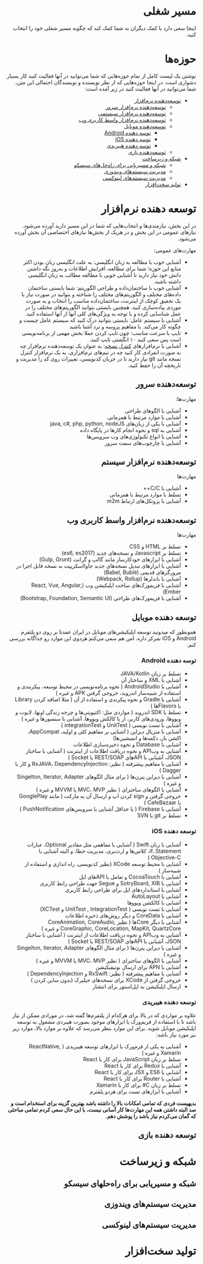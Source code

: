 <div dir="rtl">

# مسیر شغلی
اینجا سعی دارد با کمک دیگران به شما کمک کند که چگونه مسیر شغلی خود را انتخاب کنید.

# حوزه‌ها
نوشتن یک لیست کامل از تمام حوزه‌هایی که شما می‌توانید در آنها فعالیت کنید کار بسیار دشواری است. در اینجا حوزه‌هایی که از نظر نویسنده و نویسندگان احتمالی این متن، شما می‌توانید در آنها فعالیت کنید در زیر آمده است:

- [توسعه‌دهنده نرم‌افزار](#توسعه-دهنده-نرمافزار)
    * [توسعه‌دهنده نرم‌افزار سرور](#توسعهدهنده-سرور)
    * [توسعه‌دهنده نرم‌افزار سیستمی](#توسعهدهنده-نرمافزار-سیستم)
    * [توسعه‌دهنده نرم‌افزار واسط کاربری وب](#توسعهدهنده-نرمافزار-واسط-کاربری-وب)
    * [توسعه‌دهنده موبایل](#توسعه-دهنده-موبایل)
    	* [توسه دهنده Android](#توسه-دهنده-Android)
    	* [توسه دهنده iOS](#توسه-دهنده-iOS)
    	* [توسه دهنده هیبریدی](#توسه-دهنده-هیبریدی)
    * [توسعه‌دهنده بازی](#توسعه-دهنده-بازی)
- [شبکه و زیرساخت](#شبکه-و-زیرساخت)
    * [شبکه و مسیریابی برای راه‌حل‌های سیسکو](#شبکه-و-مسیریابی-برای-راهحلهای-سیسکو)
    * [مدیریت سیستم‌های ویندوزی](#مدیریت-سیستمهای-ویندوزی)
    * [مدیریت سیستم‌های لینوکسی](#مدیریت-سیستمهای-لینوکسی)
- [تولید سخت‌افزار](#تولید-سختافزار)

# توسعه دهنده نرم‌افزار
در این بخش، نیازمندی‌ها و انتخاب‌هایی که شما در این مسیر دارید آورده می‌شود. نیازهای عمومی در این بخش‌ و در هریک از بخش‌ها نیازهای اختصاصی آن بخش آورده می‌شود.

مهارت‌های عمومی:
- آشنایی خوب با مطالعه به زبان انگلیسی: به علت انگلیسی زبان بودن اکثر منابع این حوزه؛ شما برای مطالعه، افزایش اطلاعات و به‌روز نگه داشتن دانش خود نیاز دارید تا آشنایی خوبی با مطالعه مطالب به زبان انگلیسی داشته باشید.
- آشنایی خوب با ساختمان‌داده و طراحی الگوریتم: شما بایستی ساختمان داده‌های مختلف و الگوریتم‌های مختلف را شناخته و بتوانید در صورت نیاز با یک تحقیق کوچک از اینترنت، ساختمان‌داده مناسب را انتخاب و به صورت موردی پیاده‌سازی کنید. همچنین بایستی بتوانید الگوریتم‌های مختلف را در عمل شناسایی کرده و با توجه به ویژگی‌های کلی آنها از آنها استفاده کنید.
- آشنایی با سیستم عامل: بایستی بتوانید درک کنید که سیستم عامل چیست و چگونه کار می‌کند. با مفاهیم پروسه و ترد آشنا باشید
- تایپ با سرعت مناسب: چون تایپ کردن عملا بخش مهمی از برنامه‌نویسی است پس سعی کنید ۱۰ انگشتی تایپ کنید.
- آشنایی با نرم‌افزارهای [کنترل نسخه](https://fa.wikipedia.org/wiki/%DA%A9%D9%86%D8%AA%D8%B1%D9%84_%D9%86%D8%B3%D8%AE%D9%87): به عنوان یک توسعه‌دهنده نرم‌افزار چه به صورت انفرادی کار کنید چه در تیم‌های نرم‌افزاری، به یک نرم‌افزار کنترل نسخه مانند git  نیاز دارید تا در جریان کدنویسی، تغییرات روی کد را مدیریت و تاریخچه آن را حفظ کنید.

## توسعه‌دهنده سرور

مهارت‌ها:
- آشنایی با الگوهای طراحی
- آشنایی با موارد مرتبط با همزمانی
- آشنایی با یکی از زبان‌های java, c#, php, python, nodeJS
- آشنایی به sql و نحوه انجام کارها در پایگاه داده
- آشنایی با انواع تکنولوژی‌های وب سرویس‌ها
- آشنایی با چارچوب‌های سمت سرور

## توسعه‌دهنده نرم‌افزار سیستم

مهارت‌ها
- آشنایی با C/C++
- تسلط با موارد مرتبط با همزمانی
- آشنایی با پروتکل‌های ارتباط m2m

## توسعه‌دهنده نرم‌افزار واسط کاربری وب

مهارت‌ها
- تسلط بر HTML و CSS
- تسلط بر Javascript و نسخه‌های جدید (es6, es2017)
- آشنایی با ابزارهای خودکارساز مانند گالپ و گرانت (Gulp, Grunt)
- آشنایی با ابزارهای تبدیل نسخه‌های جدید جاوااسکریپت به نسخه قابل اجرا در مرورگرهای قدیمی (Babel, Bublé)
- آشنایی با باندلرها (Webpack, Rollup)
- آشنایی با فریمورک‌های ساخت اپلیکیشن وب (React, Vue, Angular, Ember)
- آشنایی با فریمورک‌های طراحی (Bootstrap, Foundation, Semantic UI)

##  توسعه دهنده موبایل

همونطور که میدونید توسعه اپلیکیشن‌های موبایل در ایران عمدتا بر روی دو پلتفرم Android و iOS تمرکز داره. امن هم سعی می‌کنم هردوی این موارد رو جداگانه بررسی کنم.

### توسه دهنده Android

- تسلط بر زبان JAVA/Kotlin
- آشنایی با XML و ساختار آن
- آشنایی با AndroidStudio ( نحوه برنامه‌نویسی در محیط توسعه، پیکربندی و استفاده از شبیه‌ساز اندروید، خروجی گرفتن APK و غیره )
- آشنایی با Gradle و نحوه پیکر‌ندی و استفاده از آن ( مثلا اضافه کردن Library یا Flavorsها )
- تسلط با SDK اندروید ( مواردی مثل: اکتیویتی‌ها و چرخه زندگی اونها، لایوت و ویوو‌ها، ورودی‌های کاربر، ار با کالکش ویوو‌ها، آشنایی با سنسورها و غیره )
- آشنایی با تست نویسی ( UnitTest و integrationTest )
- آشنایی با متریال دیزاین ( آشنایی بر مفاهیم کلی و اولیه، AppCompat، اکشن بار، دکمه‌ها و انمیشین‌ها)
- آشنایی با Database و نحوه ذخیره‌سازی اطلاعات
- آشنایی به وبAPI و نحوه دریافت اطلاعات از اینترنت ( آشنایی با ساختار JSON، آشنایی با APIهای REST/SOAP یا Socket )
- آشنایی با مفاهیم پیشرفته ( نظیر: RxJAVA، DependencyInjection و کار با Dagger )
- آشنایی با دیزاین پترن‌ها ( برای مثال الگوهای Singelton, Iterator, Adapter و غیره )
- آشنایی با الگوهای ساخترای ( نظیر MVC، MVP یا MVVM و غیره )
- خروجی گرفتن و sign کردن اپ و ارسال آن به مارکت ( مانند GooglePlay یا CafeBazaar )
- آشنایی با Firebase ( یا حداقل آشنایی با سرویس‌های PushNotification )
- تسلط بر git یا SVN

### توسعه دهنده iOS

- آشنایی با زبان Swift ( آشنایی با مفاهمی مثل مقادیر Optional، عبارات if..Statement، کلاس‌ها و ارث‌بری، مدیریت خطا، و البته آشنایی با Objective-C )
- آشنایی با محیط توسعه XCode (نظیر کدنویسی، راه اندازی و استفاده از شبیه‌ساز )
- آشنایی با CocoaTouch و تعامل با APIهای اپل
- آشنایی با  SotryBoard, XIB و Segue جهت طراحی رابط کاربری
- آشنایی با استانداردهای اپل برای طراحی رابط کاربری
- آشنایی با AutoLayout
- آشنایی با کالکشن ویوو‌ها
- آشنایی با تست نویسی ( UnitTest , IntegrationTest و XCTest)
- آشنایی با CoreData و دیگر روش‌های ذخیره اطلاعات
- آشنایی با دیگر Coreها ( نظیر CoreAnimation, CoreAudio, CoreGraphic, CoreLocation, MapKit, QuartzCore و غیره )
- آشنایی به وبAPI و نحوه دریافت اطلاعات از اینترنت ( آشنایی با ساختار JSON، آشنایی با APIهای REST/SOAP یا Socket )
- آشنایی با دیزاین پترن‌ها ( برای مثال الگوهای Singelton, Iterator, Adapter و غیره )
- آشنایی با الگوهای ساخترای ( نظیر MVC، MVP یا MVVM و غیره )
- آشنایی با APN برای ارسال نوتیفیکیشن
- آشنایی با مفاهیم پیشرفته ( نظیر: RxSwift و DependencyInjection )
- خروجی گرفتن از XCode برای نسخه‌های جیلبرک (بدون ساین کردن )
- ارسال اپلیکیشن به اپل‌استور برای انتشار

### توسعه دهنده هیبریدی

علاوه بر مواردی که در بالا برای هرکدام از پلتفرم‌ها گفته شد، در مورادی ممکن از نیاز باشد تا با استفاده از فریم‌ورک یا ابزارهای موجود بصورت هیبردی مشغول به توسعه اپلیکیشن موبایل شوید. برای این موارد بنظر می‌رسد که علاوه بر موارد بالا، موارد زیر نیز مورد نیاز باشد:

- آشنایی به یکی از فرم‌ورک یا ابزارهای توسعه هیبریدی ( ReactNative, Xamarin و غیره )
- تسلط بر زبان JavaScript برای کار با React
- آشنایی با Redux برای کار با React
- آشنایی با ES6 و JSX برای کار با React
- آشنایی با Router برای کار با React
- تسلط بر زبان C# برای کار با Xamarin
- آشنایی با ابزارهای تست برای هردو پلفترم

**بدیهیست فردی که تمامی امکانات بالا را داشته باشد بهترین گزینه برای استخدام است و صد البته داشتن همه این مهارت‌ها کار آسانی نیست، با این حال سعی کردم تمامی مباحثی که گمان می‌کردم نیاز باشد را پوشش دهم.** 

##  توسعه دهنده بازی

# شبکه و زیرساخت

##  شبکه و مسیریابی برای راه‌حلهای سیسکو

##  مدیریت سیستم‌های ویندوزی

##  مدیریت سیستم‌های لینوکسی

# تولید سخت‌افزار

</div>
